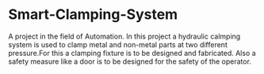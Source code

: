 # Smart-Clamping-System
A project in the field of Automation.
In this project a hydraulic calmping system is used to clamp metal and non-metal parts at two different pressure.For this a clamping fixture is to be designed and fabricated.
Also a safety measure like a door is to be designed for the safety of the operator.
